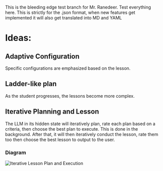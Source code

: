 This is the bleeding edge test branch for Mr. Ranedeer. Test everything here. This is strictly for the .json format, when new features get implemented it will also get translated into MD and YAML

# Ideas:
## Adaptive Configuration
  Specific configurations are emphasized based on the lesson.
## Ladder-like plan
  As the student progresses, the lessons become more complex.
## Iterative Planning and Lesson
  The LLM in its hidden state will iteratively plan, rate each plan based on a criteria, then choose the best plan to execute. This is done in the background. After that, it will then iteratively conduct the lesson, rate them too then choose the best lesson to output to the user.
  ### Diagram
  ![Iterative Lesson Plan and Execution](https://github.com/JushBJJ/Mr.-Ranedeer-AI-Tutor/assets/36951064/57240b19-c141-4e4e-b095-05bce87d8a98)
